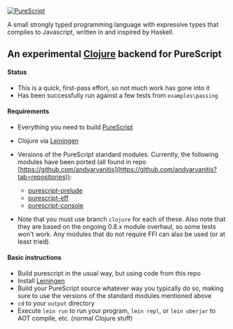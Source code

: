 [![PureScript](logo.png)](http://purescript.org)

A small strongly typed programming language with expressive types that compiles to Javascript, written in and inspired by Haskell.

## An experimental [Clojure](http://clojure.org/) backend for PureScript

#### Status
* This is a quick, first-pass effort, so not much work has gone into it
* Has been successfully run against a few tests from `examples\passing`

#### Requirements

* Everything you need to build [PureScript](https://github.com/purescript/purescript)
* Clojure via [Leiningen](http://leiningen.org/)
* Versions of the PureScript standard modules. Currently, the following modules have been ported (all found in repo [https://github.com/andyarvanitis](https://github.com/andyarvanitis?tab=repositories)):
  * [purescript-prelude](https://github.com/andyarvanitis/purescript-prelude/tree/clojure)
  * [purescript-eff](https://github.com/andyarvanitis/purescript-eff/tree/clojure)
  * [purescript-console](https://github.com/andyarvanitis/purescript-console/tree/clojure)

* Note that you must use branch `clojure` for each of these. Also note that they are based on the ongoing 0.8.x module overhaul, so some tests won't work. Any modules that do not require FFI can also be used (or at least tried).

#### Basic instructions
* Build purescript in the usual way, but using code from this repo
* Install [Leiningen](http://leiningen.org/)
* Build your PureScript source whatever way you typically do so, making sure to use the versions of the standard modules mentioned above
* `cd` to your `output` directory
* Execute `lein run` to run your program, `lein repl`, or `lein uberjar` to AOT compile, etc. (normal Clojure stuff)
